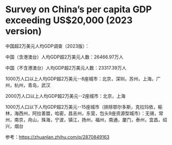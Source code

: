 # Survey on China’s per capita GDP exceeding US$20,000 (2023 version)
中国超2万美元人均GDP调查（2023版）：

中国（含港澳台）人均GDP超2万美元人数：26466.97万人

中国（不含港澳台）人均GDP超2万美元人数：23317.39万人

1000万人口以上人均GDP超2万美元--8座城市：北京，深圳，苏州，上海，广州，杭州，青岛，武汉

2000万人口以上人均GDP超2万美元--2座城市：北京，上海

1000万人口以下人均GDP超2万美元--15座城市（排除鄂尔多斯，克拉玛依，榆林，海西州，阿拉善盟，哈密，昌吉州，东营，包头9座资源型城市）：无锡，常州，南京，舟山，珠海，宁波，镇江，扬州，福州，南通，厦门，泰州，宜昌，绍兴，烟台

参考：https://zhuanlan.zhihu.com/p/2870849163
